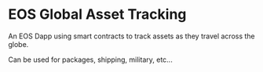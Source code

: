 # EOS Global Asset Tracking

An EOS Dapp using smart contracts to track assets as they travel across the globe.

Can be used for packages, shipping, military, etc...
